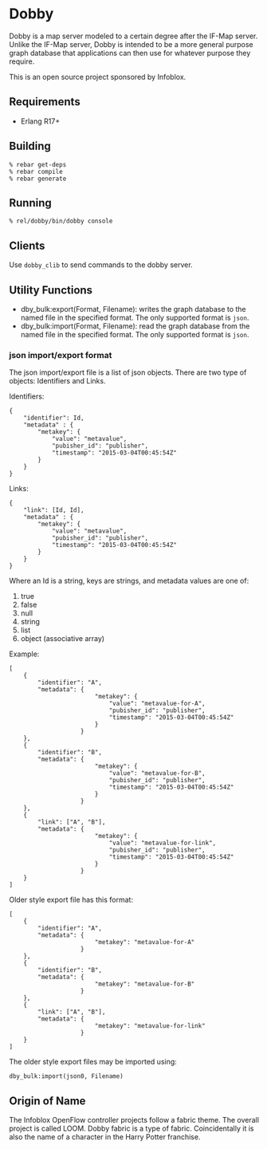 # Dobby
Dobby is a map server modeled to a certain degree after the IF-Map
server.  Unlike the IF-Map server, Dobby is intended to be a more
general purpose graph database that applications can then use for
whatever purpose they require.

This is an open source project sponsored by Infoblox.

## Requirements
- Erlang R17+

## Building
```
% rebar get-deps
% rebar compile
% rebar generate
```

## Running
```
% rel/dobby/bin/dobby console
```

## Clients
Use `dobby_clib` to send commands to the dobby server.

## Utility Functions
- dby_bulk:export(Format, Filename): writes the graph database to the
named file in the specified format.  The only supported format is `json`.
- dby_bulk:import(Format, Filename): read the graph database from the
named file in the specified format.  The only supported format is `json`.

### json import/export format
The json import/export file is a list of json objects.  There are two type
of objects: Identifiers and Links.

Identifiers:
```
{
    "identifier": Id,
    "metadata" : {
        "metakey": {
            "value": "metavalue",
            "pubisher_id": "publisher",
            "timestamp": "2015-03-04T00:45:54Z"
        }
    }
}
```

Links:
```
{
    "link": [Id, Id],
    "metadata" : {
        "metakey": {
            "value": "metavalue",
            "pubisher_id": "publisher",
            "timestamp": "2015-03-04T00:45:54Z"
        }
    }
}
```

Where an Id is a string, keys are strings, and metadata values are one of:
1. true
2. false
3. null
4. string
5. list
5. object (associative array)

Example:
```
[
    {
        "identifier": "A",
        "metadata": {
                        "metakey": {
                            "value": "metavalue-for-A",
                            "pubisher_id": "publisher",
                            "timestamp": "2015-03-04T00:45:54Z"
                        }
                    }
    },
    {
        "identifier": "B",
        "metadata": {
                        "metakey": {
                            "value": "metavalue-for-B",
                            "pubisher_id": "publisher",
                            "timestamp": "2015-03-04T00:45:54Z"
                        }
                    }
    },
    {
        "link": ["A", "B"],
        "metadata": {
                        "metakey": {
                            "value": "metavalue-for-link",
                            "pubisher_id": "publisher",
                            "timestamp": "2015-03-04T00:45:54Z"
                        }
                    }
    }
]
```

Older style export file has this format:
```
[
    {
        "identifier": "A",
        "metadata": {
                        "metakey": "metavalue-for-A"
                    }
    },
    {
        "identifier": "B",
        "metadata": {
                        "metakey": "metavalue-for-B"
                    }
    },
    {
        "link": ["A", "B"],
        "metadata": {
                        "metakey": "metavalue-for-link"
                    }
    }
]
```

The older style export files may be imported using:

```
dby_bulk:import(json0, Filename)
```

## Origin of Name
The Infoblox OpenFlow controller projects follow a fabric theme.
The overall project is called LOOM.  Dobby fabric is a type of
fabric.  Coincidentally it is also the name of a character in the
Harry Potter franchise.
